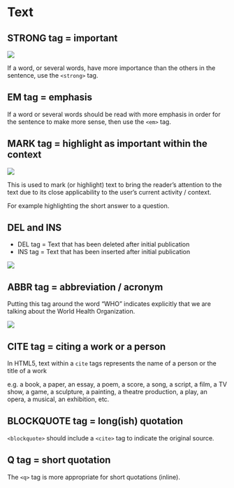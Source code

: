 # Text

## STRONG tag = important

![](https://static.semrush.com/cdn-cgi/image/width=1010/blog/uploads/media/98/cb/98cb76872e39f93389c8a99062fcc79d/strong-tag-semantic-html5-kalicube.png)

If a word, or several words, have more importance than the others in the sentence, use the `<strong>` tag.


## EM tag = emphasis

If a word or several words should be read with more emphasis in order for the sentence to make more sense, then use the `<em>` tag.


## MARK tag = highlight as important within the context

![](https://static.semrush.com/cdn-cgi/image/width=1010/blog/uploads/media/fb/d2/fbd2d31ef393716a319ecfec89a44799/mark-tag-semantic-html5-kalicube.png)

This is used to mark (or highlight) text to bring the reader’s attention to the text due to its close applicability to the user’s current activity / context.

For example highlighting the short answer to a question.


## DEL and INS

- DEL tag = Text that has been deleted after initial publication
- INS tag = Text that has been inserted after initial publication

![](https://static.semrush.com/cdn-cgi/image/width=1010/blog/uploads/media/33/ac/33acd99aeb80a83c65fcaa704ef7c636/del-ins-tag-semantic-html5-kalicube.png)


## ABBR tag = abbreviation / acronym

Putting this tag around the word “WHO” indicates explicitly that we are talking about the World Health Organization.

![](https://static.semrush.com/cdn-cgi/image/width=1010/blog/uploads/media/1a/1a/1a1ab8f082f533f58f7208af21f1093c/abbr-tag-semantic-html5-kalicube.png)


## CITE tag = citing a work or a person

In HTML5, text within a `cite` tags represents the name of a person or the title of a work

e.g. a book, a paper, an essay, a poem, a score, a song, a script, a film, a TV show, a game, a sculpture, a painting, a theatre production, a play, an opera, a musical, an exhibition, etc.


## BLOCKQUOTE tag = long(ish) quotation

`<blockquote>` should include a `<cite>` tag to indicate the original source.


## Q tag = short quotation

The `<q>` tag is more appropriate for short quotations (inline).
